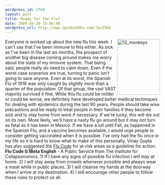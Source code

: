 ```yaml
--- 
wordpress_id: 2769
layout: post
title: Ready for the Flu?
date: 2009-04-30 15:06:40
wordpress_url: http://www.openbuddha.com/?p=2769
---
```

<a href="http://www.flickr.com/photos/albill/3489928676/" title="12_monkeys by albill, on Flickr"><img src="http://farm4.static.flickr.com/3334/3489928676_23ff401654_o.gif" border="0" align="right" width="139" height="181" alt="12_monkeys" /></a> Everyone is worked up about the new flu this week. I can't say that I've been immune to this either. As sick as I've been in the last six months, the prospect of another big disease coming around makes me worry about the state of my immune system. That being said, people really do need to calm down. Even if the worst case scenarios are true, turning to panic isn't going to save anyone. Even at its worst, the Spanish Flu of 1918 was only caught by slightly more than a quarter of the population. Of that group, the vast VAST majority survived it fine. While this flu could be milder or could be worse, we definitely have developed better medical techniques for dealing with epidemics during the last 90 years. People should take wise precautions and be ready to treat people in their families if they become sick and to stay home from work if necessary. If we're lucky, this will die out on its own. More likely, we'll have a nasty flu go around but it may not turn as fatal as it has been in Mexico. If we have a lull until Fall, as happened in the Spanish Flu, and a vaccine becomes available, I would urge people to consider getting vaccinated when it is possible. I've only had the flu once in my life so it is hard to know what to make of this personally. Vinay Gupta has also suggested the <a href="http://bit.ly/flucode">Flu Code</a> for at-risk areas as a guideline for action: <strong>Flu Code 0.1Beta English</strong> - A Public Service from The Institute for Collapsonomics. 1) If I have any signs of possible flu infection I will stay at home. 2) I will stay away from crowds whenever possible and always wear a mask while in public places. 3) I will cleanse my hands at the doorway when I arrive at my destination. 4) I will encourage other people to follow these rules to protect us all.
